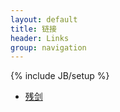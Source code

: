 ```yaml
---
layout: default
title: 链接 
header: Links
group: navigation
---
```

{% include JB/setup %}

* [残剑](http://txgcwm.github.io/)
